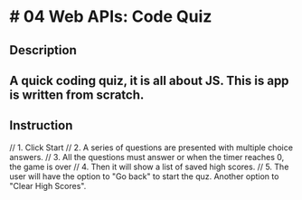 # # 04 Web APIs: Code Quiz

Description
--------------------------------------------------------------
A quick coding quiz, it is all about JS. This is app is written from scratch.
--------------------------------------------------------------
Instruction 
---------------------------------------------------------------
// 1. Click Start
// 2. A series of questions are presented with multiple choice answers.
// 3. All the questions must answer or when the timer reaches 0, the game is over
// 4. Then it will show a list of saved high scores. 
// 5. The user will have the option to "Go back" to start the quz. Another option to "Clear High Scores".

